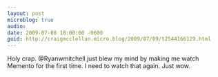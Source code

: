```yaml
---
layout: post
microblog: true
audio: 
date: 2009-07-08 18:00:00 -0600
guid: http://craigmcclellan.micro.blog/2009/07/09/t2544166129.html
---
```

Holy crap. @Ryanwmitchell just blew my mind by making me watch Memento for the first time.  I need to watch that again. Just wow.
